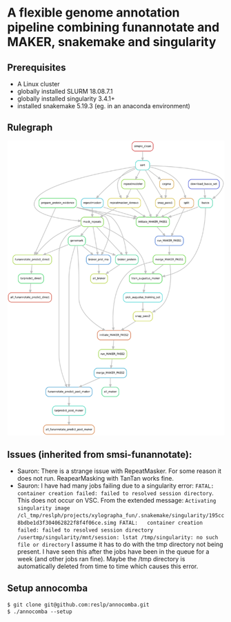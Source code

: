 # A flexible genome annotation pipeline combining funannotate and MAKER, snakemake and singularity

## **Prerequisites**

- A Linux cluster
- globally installed SLURM 18.08.7.1
- globally installed singularity 3.4.1+ 
- installed snakemake 5.19.3 (eg. in an anaconda environment)

## Rulegraph

<img src="https://github.com/reslp/annocomba/blob/master/rulegraph.png" eight="500">

## Issues (inherited from smsi-funannotate):
- Sauron: There is a strange issue with RepeatMasker. For some reason it does not run. ReapearMasking with TanTan works fine.
- Sauron: I have had many jobs failing due to a singularity error: `FATAL:   container creation failed: failed to resolved session directory`. This does not occur on VSC. From the extended message: `Activating singularity image /cl_tmp/reslph/projects/xylographa_fun/.snakemake/singularity/195cc8bdbe1d3f304062822f8f4f06ce.simg
FATAL:   container creation failed: failed to resolved session directory /usertmp/singularity/mnt/session: lstat /tmp/singularity: no such file or directory` I assume it has to do with the tmp directory not being present. I have seen this after the jobs have been in the queue for a week (and other jobs ran fine). Maybe the /tmp directory is automatically deleted from time to time which causes this error.

## **Setup annocomba**

```
$ git clone git@github.com:reslp/annocomba.git
$ ./annocomba --setup
```

